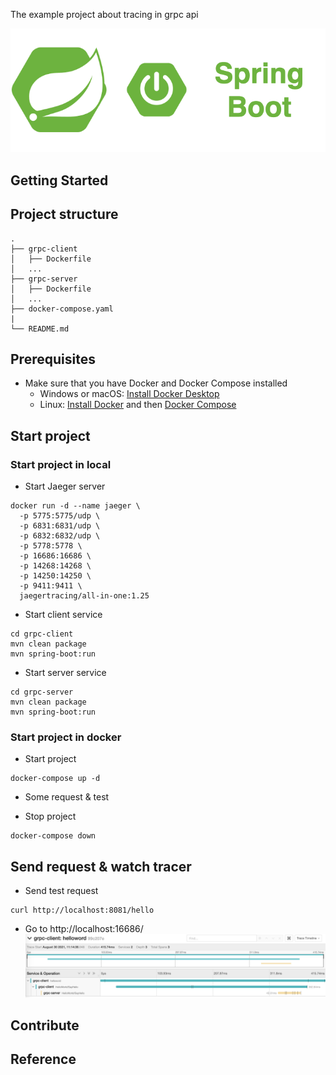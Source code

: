 The example project about tracing in grpc api

<div align="center">
    <img src="./assets/images/spring_boot_icon.png"/>
</div>

## Getting Started

## Project structure
```
.
├── grpc-client
│   ├── Dockerfile
│   ...
├── grpc-server
│   ├── Dockerfile
│   ...
├── docker-compose.yaml
|
└── README.md
```

## Prerequisites
- Make sure that you have Docker and Docker Compose installed
  - Windows or macOS:
    [Install Docker Desktop](https://www.docker.com/get-started)
  - Linux: [Install Docker](https://www.docker.com/get-started) and then
    [Docker Compose](https://github.com/docker/compose)

## Start project
### Start project in local

- Start Jaeger server

```shell script
docker run -d --name jaeger \
  -p 5775:5775/udp \
  -p 6831:6831/udp \
  -p 6832:6832/udp \
  -p 5778:5778 \
  -p 16686:16686 \
  -p 14268:14268 \
  -p 14250:14250 \
  -p 9411:9411 \
  jaegertracing/all-in-one:1.25
```

- Start client service

```shell script
cd grpc-client
mvn clean package
mvn spring-boot:run
```

- Start server service

```shell script
cd grpc-server
mvn clean package
mvn spring-boot:run
```

### Start project in docker 

- Start project

```console
docker-compose up -d
```

- Some request & test


- Stop project
```console
docker-compose down
```

## Send request & watch tracer

- Send test request

```shell script
curl http://localhost:8081/hello
```

- Go to http://localhost:16686/
![Jeager](./assets/images/jeager.png)

## Contribute

## Reference